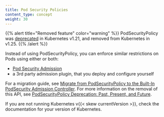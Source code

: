```yaml
---
title: Pod Security Policies
content_type: concept
weight: 30
---
```


<!-- overview -->

{{% alert title="Removed feature" color="warning" %}}
PodSecurityPolicy was [deprecated](/blog/2021/04/08/kubernetes-1-21-release-announcement/#podsecuritypolicy-deprecation)
in Kubernetes v1.21, and removed from Kubernetes in v1.25.
{{% /alert %}}

Instead of using PodSecurityPolicy, you can enforce similar restrictions on Pods using
either or both:

- [Pod Security Admission](/docs/kubernetes/en/concepts/security/pod-security-admission/)
- a 3rd party admission plugin, that you deploy and configure yourself

For a migration guide, see [Migrate from PodSecurityPolicy to the Built-In PodSecurity Admission Controller](/docs/kubernetes/en/tasks/configure-pod-container/migrate-from-psp/).
For more information on the removal of this API,
see [PodSecurityPolicy Deprecation: Past, Present, and Future](/blog/2021/04/06/podsecuritypolicy-deprecation-past-present-and-future/).

If you are not running Kubernetes v{{< skew currentVersion >}}, check the documentation for
your version of Kubernetes.
